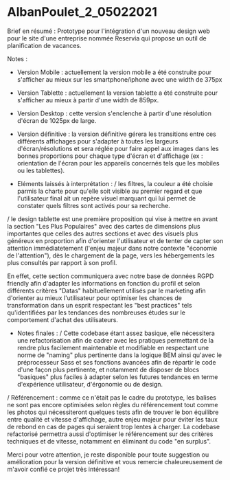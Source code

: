 # AlbanPoulet_2_05022021

Brief en résumé : 
Prototype pour l'intégration d'un nouveau design web pour le site d'une entreprise nommée Reservia qui propose un outil de planification de vacances.

Notes :

- Version Mobile : actuellement la version mobile a été construite pour s'afficher au mieux sur les smartphone/iphone avec une width de 375px

- Version Tablette : actuellement la version tablette a été construite pour s'afficher au mieux à partir d'une width de 859px. 

- Version Desktop : cette version s'enclenche à partir d'une résolution d'écran de 1025px de large.

- Version définitive : la version définitive gérera les transitions entre ces différents affichages pour s'adapter à toutes les largeurs d'écran/résolutions et sera réglée pour faire appel aux images dans les bonnes proportions pour chaque type d'écran et d'affichage (ex : orientation de l'écran pour les appareils concernés tels que les mobiles ou les tablettes).

- Eléments laissés à interprétation : / les filtres, la couleur a été choisie parmis la charte pour qu'elle soit visible au premier regard et que l'utilisateur final ait un repère visuel marquant qui lui permet de constater quels filtres sont activés pour sa recherche. 

/ le design tablette est une première proposition qui vise à mettre en avant la section "Les Plus Populaires" avec des cartes de dimensions plus importantes que celles des autres sections et avec des visuels plus généreux en proportion afin d'orienter l'utilisateur et de tenter de capter son attention immédiatetement (l'enjeu majeur dans notre contexte "économie de l'attention"), dès le chargement de la page, vers les hébergements les plus consultés par rapport à son profil. 

En effet, cette section communiquera avec notre base de données RGPD friendly afin d'adapter les informations en fonction du profil et selon différents critères "Datas" habituellement utilisés par le marketing afin d'orienter au mieux l'utilisateur pour optimiser les chances de transformation dans un esprit respectant les "best practices" tels qu'identifiées par les tendances des nombreuses études sur le comportement d'achat des utilisateurs. 

- Notes finales : 
/ Cette codebase étant assez basique, elle nécessitera une refactorisation afin de cadrer avec les pratiques permettant de la rendre plus facilement maintenable et modifiable en respectant une norme de "naming" plus pertinente dans la logique BEM ainsi qu'avec le préprocesseur Sass et ses fonctions avancées afin de répartir le code d'une façon plus pertinente, et notamment de disposer de blocs "basiques" plus faciles à adapter selon les futures tendances en terme d'expérience utilisateur, d'érgonomie ou de design. 

/ Référencement : comme ce n'était pas le cadre du prototype, les balises ne sont pas encore optimisées selon règles du référencement tout comme les photos qui nécessiteront quelques tests afin de trouver le bon équilibre entre qualité et vitesse d'affichage, autre enjeu majeur pour éviter les taux de rebond en cas de pages qui seraient trop lentes à charger. La codebase refactorisé permettra aussi d'optimiser le référencement sur des critères techniques et de vitesse, notamment en éliminant du code "en surplus".


Merci pour votre attention, je reste disponible pour toute suggestion ou amélioration pour la version définitive et vous remercie chaleureusement de m'avoir confié ce projet très intéressan!
